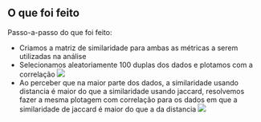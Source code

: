 ## O que foi feito

Passo-a-passo do que foi feito:

* Criamos a matriz de similaridade para ambas as métricas a serem
utilizadas na análise
* Selecionamos aleatoriamente 100 duplas dos dados e plotamos com a correlação
![](plots/plotagem-geral.png)
* Ao perceber que na maior parte dos dados, a similaridade usando distancia é 
maior do que a similaridade usando jaccard, resolvemos fazer a mesma plotagem
com correlação para os dados em que a similaridade de jaccard é maior do que a
da distancia
![](plots/jaccard-maior-que-distancia.png)
